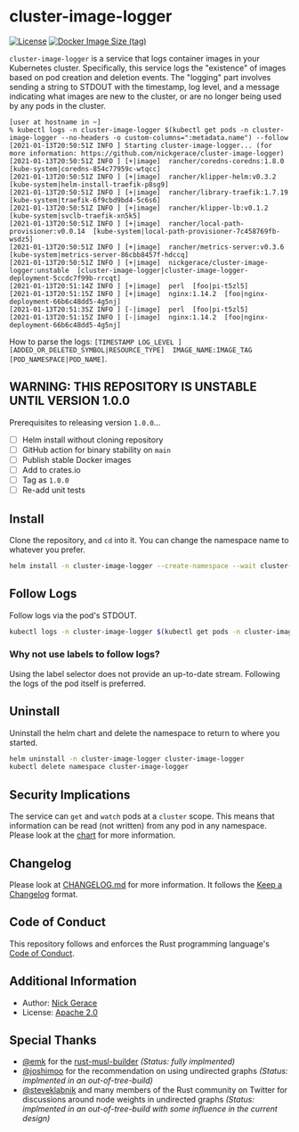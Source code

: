 # cluster-image-logger

[![License](https://img.shields.io/github/license/nickgerace/cluster-image-logger?style=flat-square)](./LICENSE)
[![Docker Image Size (tag)](https://img.shields.io/docker/image-size/nickgerace/cluster-image-logger/unstable?style=flat-square)](https://hub.docker.com/r/nickgerace/cluster-image-logger/tags)

<!--
[![Latest SemVer GitHub Tag](https://img.shields.io/github/v/tag/nickgerace/cluster-image-logger?label=version&style=flat-square)](https://github.com/nickgerace/cluster-image-logger/releases/latest)
[![Crates.io](https://img.shields.io/crates/v/cluster-image-logger?style=flat-square)](https://crates.io/crates/cluster-image-logger)
[![Build Status](https://img.shields.io/github/workflow/status/nickgerace/cluster-image-logger/merge/main?style=flat-square)](https://github.com/nickgerace/cluster-image-logger/actions?query=workflow%3Amerge+branch%3Amain)
-->

`cluster-image-logger` is a service that logs container images in your Kubernetes cluster.
Specifically, this service logs the "existence" of images based on pod creation and deletion events.
The "logging" part involves sending a string to STDOUT with the timestamp, log level, and a message indicating what images are new to the cluster, or are no longer being used by any pods in the cluster.

```
[user at hostname in ~]
% kubectl logs -n cluster-image-logger $(kubectl get pods -n cluster-image-logger --no-headers -o custom-columns=":metadata.name") --follow
[2021-01-13T20:50:51Z INFO ] Starting cluster-image-logger... (for more information: https://github.com/nickgerace/cluster-image-logger)
[2021-01-13T20:50:51Z INFO ] [+|image]  rancher/coredns-coredns:1.8.0  [kube-system|coredns-854c77959c-wtqcc]
[2021-01-13T20:50:51Z INFO ] [+|image]  rancher/klipper-helm:v0.3.2  [kube-system|helm-install-traefik-p8sg9]
[2021-01-13T20:50:51Z INFO ] [+|image]  rancher/library-traefik:1.7.19  [kube-system|traefik-6f9cbd9bd4-5c6s6]
[2021-01-13T20:50:51Z INFO ] [+|image]  rancher/klipper-lb:v0.1.2  [kube-system|svclb-traefik-xn5k5]
[2021-01-13T20:50:51Z INFO ] [+|image]  rancher/local-path-provisioner:v0.0.14  [kube-system|local-path-provisioner-7c458769fb-wsdz5]
[2021-01-13T20:50:51Z INFO ] [+|image]  rancher/metrics-server:v0.3.6  [kube-system|metrics-server-86cbb8457f-hdccq]
[2021-01-13T20:50:51Z INFO ] [+|image]  nickgerace/cluster-image-logger:unstable  [cluster-image-logger|cluster-image-logger-deployment-5ccdc7f99b-rrcqt]
[2021-01-13T20:51:14Z INFO ] [+|image]  perl  [foo|pi-t5zl5]
[2021-01-13T20:51:15Z INFO ] [+|image]  nginx:1.14.2  [foo|nginx-deployment-66b6c48dd5-4g5nj]
[2021-01-13T20:51:35Z INFO ] [-|image]  perl  [foo|pi-t5zl5]
[2021-01-13T20:51:15Z INFO ] [-|image]  nginx:1.14.2  [foo|nginx-deployment-66b6c48dd5-4g5nj]
```

How to parse the logs: `[TIMESTAMP LOG_LEVEL ] [ADDED_OR_DELETED_SYMBOL|RESOURCE_TYPE]  IMAGE_NAME:IMAGE_TAG  [POD_NAMESPACE|POD_NAME]`.

## WARNING: THIS REPOSITORY IS UNSTABLE UNTIL VERSION 1.0.0

Prerequisites to releasing version `1.0.0`...

- [ ] Helm install without cloning repository
- [ ] GitHub action for binary stability on `main`
- [ ] Publish stable Docker images
- [ ] Add to crates.io
- [ ] Tag as `1.0.0`
- [ ] Re-add unit tests

## Install

Clone the repository, and `cd` into it.
You can change the namespace name to whatever you prefer.

```bash
helm install -n cluster-image-logger --create-namespace --wait cluster-image-logger ./chart
```

## Follow Logs

Follow logs via the pod's STDOUT.

```bash
kubectl logs -n cluster-image-logger $(kubectl get pods -n cluster-image-logger --no-headers -o custom-columns=":metadata.name") --follow
```

### Why not use labels to follow logs?

Using the label selector does not provide an up-to-date stream. Following the logs of the pod itself is preferred.

## Uninstall

Uninstall the helm chart and delete the namespace to return to where you started.

```bash
helm uninstall -n cluster-image-logger cluster-image-logger
kubectl delete namespace cluster-image-logger
```

## Security Implications

The service can `get` and `watch` pods at a `cluster` scope.
This means that information can be read (not written) from any pod in any namespace.
Please look at the [chart](./chart) for more information.

## Changelog

Please look at [CHANGELOG.md](./CHANGELOG.md) for more information.
It follows the [Keep a Changelog](https://keepachangelog.com/) format.

## Code of Conduct

This repository follows and enforces the Rust programming language's [Code of Conduct](https://www.rust-lang.org/policies/code-of-conduct).

## Additional Information

- Author: [Nick Gerace](https://nickgerace.dev)
- License: [Apache 2.0](./LICENSE)

## Special Thanks

- [@emk](https://github.com/emk) for the [rust-musl-builder](https://github.com/emk/rust-musl-builder) *(Status: fully implmented)*
- [@joshimoo](https://github.com/joshimoo) for the recommendation on using undirected graphs *(Status: implmented in an out-of-tree-build)*
- [@steveklabnik](https://github.com/steveklabnik) and many members of the Rust community on Twitter for discussions around node weights in undirected graphs *(Status: implmented in an out-of-tree-build with some influence in the current design)*
